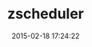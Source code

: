 ---
layout: post
title:  "zscheduler"
repo:   "eranb/zscheduler"
date:   2015-02-18 17:24:22
gemurl: http://github.com/eranb/zscheduler
---